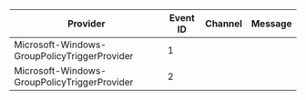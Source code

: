 Provider                                      |  Event ID  |  Channel  |  Message
----------------------------------------------|------------|-----------|---------
Microsoft-Windows-GroupPolicyTriggerProvider  |  1         |           |
Microsoft-Windows-GroupPolicyTriggerProvider  |  2         |           |